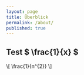 ```yaml
---
layout: page
title: Überblick
permalink: /about/
published: true
---
```


<h2>Test $ \frac{1}{x} $ </h2>

\\[ \frac{1}{n^{2}} \\]